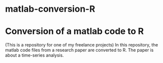 # matlab-conversion-R
# Conversion of a matlab code to R

(This is a repository for one of my freelance projects)
In this repository, the matlab code files from a research paper are converted to R. The paper is about a time-series analysis. 